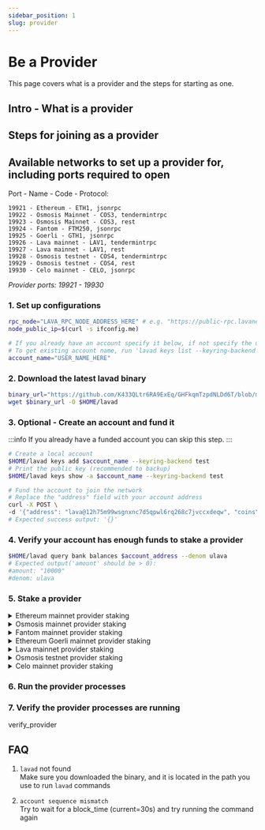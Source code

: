 ```yaml
---
sidebar_position: 1
slug: provider
---
```

# Be a Provider

This page covers what is a provider and the steps for starting as one.

## Intro - What is a provider

## Steps for joining as a provider

## Available networks to set up a provider for, including ports required to open


Port - Name - Code - Protocol:
```
19921 - Ethereum - ETH1, jsonrpc  
19922 - Osmosis Mainnet - COS3, tendermintrpc  
19923 - Osmosis Mainnet - COS3, rest  
19924 - Fantom - FTM250, jsonrpc  
19925 - Goerli - GTH1, jsonrpc  
19926 - Lava mainnet - LAV1, tendermintrpc  
19927 - Lava mainnet - LAV1, rest  
19928 - Osmosis testnet - COS4, tendermintrpc  
19929 - Osmosis testnet - COS4, rest  
19930 - Celo mainnet - CELO, jsonrpc  
```
_Provider ports: 19921 - 19930_


### 1. Set up configurations
```bash
rpc_node="LAVA_RPC_NODE_ADDRESS_HERE" # e.g. "https://public-rpc.lavanet.xyz:443"
node_public_ip=$(curl -s ifconfig.me)

# If you already have an account specify it below, if not specify the desired user name to be created
# To get existing account name, run 'lavad keys list --keyring-backend test'
account_name="USER_NAME_HERE"
```

### 2. Download the latest lavad binary
```bash
binary_url="https://github.com/K433QLtr6RA9ExEq/GHFkqmTzpdNLDd6T/blob/main/production/cosmovisor-upgrades/genesis/bin/lavad?raw=true"
wget $binary_url -O $HOME/lavad
```

### 3. Optional - Create an account and fund it

:::info
If you already have a funded account you can skip this step.
:::

```bash
# Create a local account
$HOME/lavad keys add $account_name --keyring-backend test
# Print the public key (recommended to backup)
$HOME/lavad keys show -a $account_name --keyring-backend test

# Fund the account to join the network
# Replace the "address" field with your account address
curl -X POST \
-d '{"address": "lava@12h75m99wsgnxnc7d5qpwl6rq268c7jvccxdeqw", "coins": ["60000000ulava"]}' http://44.205.140.46:5555
# Expected success output: '{}'
```

### 4. Verify your account has enough funds to stake a provider

```bash
$HOME/lavad query bank balances $account_address --denom ulava
# Expected output('amount' should be > 0):
#amount: "10000"
#denom: ulava
```

### 5. Stake a provider

<details>
    <summary>
    Ethereum mainnet provider staking
    </summary>

```bash
provider_stake_amount="STAKE_AMOUNT_HERE" # Change to a stake amount of your choice, e.g. "2010ulava"

$HOME/lavad tx pairing stake-provider "ETH1" \
    $provider_stake_amount \
    "$node_public_ip:19921,jsonrpc,1" 1 \
    -y \
    --from $account_name \
    --gas="auto" \
    --gas-adjustment "1.5" \
    --keyring-backend $keyring_backend \
    --node $rpc_node
# Expected output, code: 0
# Following the last command, please wait for block_time (current=30s) before running the next command
# in order to make sure the staking provider is added to the network
```
</details>

<details>
    <summary>
    Osmosis mainnet provider staking
    </summary>

```bash
provider_stake_amount="STAKE_AMOUNT_HERE" # Change to a stake amount of your choice, e.g. "2010ulava"

$HOME/lavad tx pairing stake-provider "COS3" \
    $provider_stake_amount \
    "$node_public_ip:19922,tendermintrpc,1 $node_public_ip:19923,rest,1" 1 \
    -y \
    --from $account_name \
    --gas="auto" \
    --gas-adjustment "1.5" \
    --keyring-backend $keyring_backend \
    --node $rpc_node >>"$HOME/.lava_provider_remote_setup.log" 2>&1 &
# Expected output, code: 0
# Following the last command, please wait for block_time (current=30s) before running the next command
# in order to make sure the staking provider is added to the network
```
</details>

<details>
    <summary>
    Fantom mainnet provider staking
    </summary>

```bash
provider_stake_amount="STAKE_AMOUNT_HERE" # Change to a stake amount of your choice, e.g. "2010ulava"

$HOME/lavad tx pairing stake-provider "FTM250" \
    $provider_stake_amount \
    "$(curl -s ifconfig.me):19924,jsonrpc,1" 1 \
    -y \
    --from $lava_user_name \
    --gas="auto" \
    --gas-adjustment "1.5" \
    --keyring-backend $keyring_backend

# Expected output, code: 0
# Following the last command, please wait for block_time (current=30s) before running the next command
# in order to make sure the staking provider is added to the network
```
</details>

<details>
    <summary>
    Ethereum Goerli mainnet provider staking
    </summary>

```bash
provider_stake_amount="STAKE_AMOUNT_HERE" # Change to a stake amount of your choice, e.g. "2010ulava"

$HOME/lavad tx pairing stake-provider "GTH1" \
    $provider_stake_amount \
    "$(curl -s ifconfig.me):19925,jsonrpc,1" 1 \
    -y \
    --from $lava_user_name \
    --gas="auto" \
    --gas-adjustment "1.5" \
    --keyring-backend $keyring_backend

# Expected output, code: 0
# Following the last command, please wait for block_time (current=30s) before running the next command
# in order to make sure the staking provider is added to the network
```
</details>

<details>
    <summary>
    Lava mainnet provider staking
    </summary>

```bash
provider_stake_amount="STAKE_AMOUNT_HERE" # Change to a stake amount of your choice, e.g. "2010ulava"

$HOME/lavad tx pairing stake-provider "LAV1" \
    $provider_stake_amount \
    "$(curl -s ifconfig.me):19926,tendermintrpc,1 $(curl -s ifconfig.me):19927,rest,1" 1 \
    -y \
    --from $lava_user_name \
    --gas="auto" \
    --gas-adjustment "1.5" \
    --keyring-backend $keyring_backend

# Expected output, code: 0
# Following the last command, please wait for block_time (current=30s) before running the next command
# in order to make sure the staking provider is added to the network
```
</details>

<details>
    <summary>
    Osmosis testnet provider staking
    </summary>

```bash
provider_stake_amount="STAKE_AMOUNT_HERE" # Change to a stake amount of your choice, e.g. "2010ulava"

$HOME/lavad tx pairing stake-provider "COS4" \
    $provider_stake_amount \
    "$(curl -s ifconfig.me):19928,tendermintrpc,1 $(curl -s ifconfig.me):19929,rest,1" 1 \
    -y \
    --from $lava_user_name \
    --gas="auto" \
    --gas-adjustment "1.5" \
    --keyring-backend $keyring_backend

# Expected output, code: 0
# Following the last command, please wait for block_time (current=30s) before running the next command
# in order to make sure the staking provider is added to the network
```
</details>

<details>
    <summary>
    Celo mainnet provider staking
    </summary>

```bash
provider_stake_amount="STAKE_AMOUNT_HERE" # Change to a stake amount of your choice, e.g. "2010ulava"

$HOME/lavad tx pairing stake-provider "CELO" \
    $provider_stake_amount \
    "$(curl -s ifconfig.me):19930,jsonrpc,1" 1 \
    -y \
    --from $lava_user_name \
    --gas="auto" \
    --gas-adjustment "1.5" \
    --keyring-backend $keyring_backend

# Expected output, code: 0
# Following the last command, please wait for block_time (current=30s) before running the next command
# in order to make sure the staking provider is added to the network
```
</details>


### 6. Run the provider processes






### 7. Verify the provider processes are running
verify_provider

## FAQ

1. `lavad` not found  
Make sure you downloaded the binary, and it is located in the path you use to run `lavad` commands

2. `account sequence mismatch`  
Try to wait for a block_time (current=30s) and try running the command again